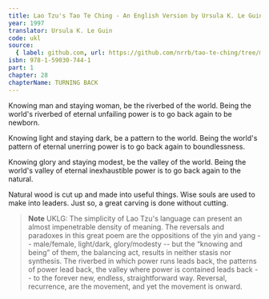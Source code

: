 ```yaml
---
title: Lao Tzu's Tao Te Ching - An English Version by Ursula K. Le Guin
year: 1997
translator: Ursula K. Le Guin
code: ukl
source:
  { label: github.com, url: https://github.com/nrrb/tao-te-ching/tree/master }
isbn: 978-1-59030-744-1
part: 1
chapter: 28
chapterName: TURNING BACK
---
```

Knowing man
and staying woman,
be the riverbed of the world.
Being the world's riverbed
of eternal unfailing power
is to go back again to be newborn.

Knowing light
and staying dark,
be a pattern to the world.
Being the world's pattern
of eternal unerring power
is to go back again to boundlessness.

Knowing glory
and staying modest,
be the valley of the world.
Being the world's valley
of eternal inexhaustible power
is to go back again to the natural.

Natural wood is cut up
and made into useful things.
Wise souls are used
to make into leaders.
Just so, a great carving
is done without cutting.


> **Note** UKLG: The simplicity of Lao Tzu's language can present an almost impenetrable density of meaning. The reversals and paradoxes in this great poem are the oppositions of the yin and yang -- male/female, light/dark, glory/modesty -- but the “knowing and being” of them, the balancing act, results in neither stasis nor synthesis. The riverbed in which power runs leads back, the patterns of power lead back, the valley where power is contained leads back -- to the forever new, endless, straightforward way. Reversal, recurrence, are the movement, and yet the movement is onward.